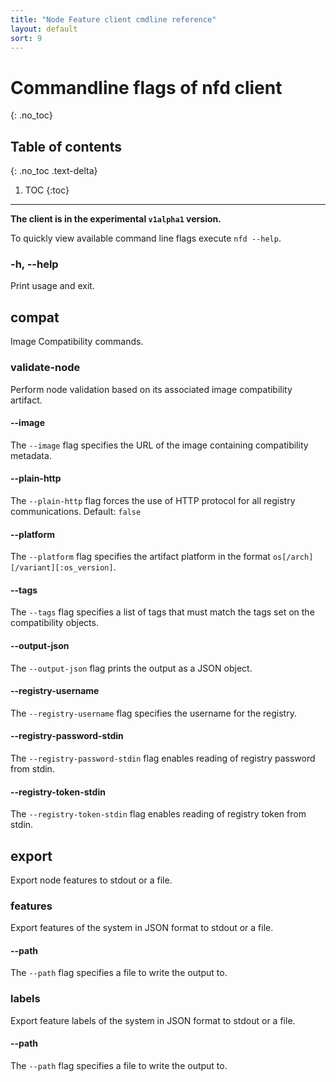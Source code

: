 ```yaml
---
title: "Node Feature client cmdline reference"
layout: default
sort: 9
---
```


# Commandline flags of nfd client
{: .no_toc}

## Table of contents
{: .no_toc .text-delta}

1. TOC
{:toc}

---
**The client is in the experimental `v1alpha1` version.**

To quickly view available command line flags execute `nfd --help`.

### -h, --help

Print usage and exit.

## compat

Image Compatibility commands.

### validate-node

Perform node validation based on its associated image compatibility artifact.

#### --image

The `--image` flag specifies the URL of the image containing compatibility metadata.

#### --plain-http

The `--plain-http` flag forces the use of HTTP protocol for all registry communications.
Default: `false`

#### --platform

The `--platform` flag specifies the artifact platform in the format `os[/arch][/variant][:os_version]`.

#### --tags

The `--tags` flag specifies a list of tags that must match the tags
set on the compatibility objects.

#### --output-json

The `--output-json` flag prints the output as a JSON object.

#### --registry-username

The `--registry-username` flag specifies the username for the registry.

#### --registry-password-stdin

The `--registry-password-stdin` flag enables reading of registry password from stdin.

#### --registry-token-stdin

The `--registry-token-stdin` flag enables reading of registry token from stdin.

## export

Export node features to stdout or a file.

### features

Export features of the system in JSON format to stdout or a file.

#### --path

The `--path` flag specifies a file to write the output to.

### labels

Export feature labels of the system in JSON format to stdout or a file.

#### --path

The `--path` flag specifies a file to write the output to.
